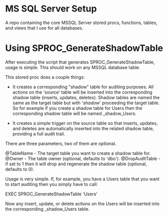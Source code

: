 # MS SQL Server Setup
A repo containing the core MSSQL Server stored procs, functions, tables, and views that I use for all databases.

# Using SPROC_GenerateShadowTable

After executing the script that generates SPROC_GenerateShadowTable, usage is simple. This should work on any MSSQL database table.

This stored proc does a couple things:

- It creates a corresponding "shadow" table for auditing purposes. All actions on the 'source' table will be inserted into the corresponding shadow table (inserts, updates, deletes). Shadow tables are named the same as the target table but with '_shadow_' proceeding the target table. So for example if you create a shadow table for Users then the corresponding shadow table will be named _shadow_Users.

- It creates a simple trigger on the source table so that inserts, updates, and deletes are automatically inserted into the related shadow table, providing a full audit trail.

There are three parameters, two of them are optional.

@TableName - The target table you want to create a shadow table for.
@Owner - The table owner (optional, defaults to 'dbo').
@DropAuditTable - if set to 1 then it will drop and regenerate the shadow table (optional, defaults to 0).

Usage is very simple. If, for example, you have a Users table that you want to start auditing then you simply have to call:

EXEC SPROC_GenerateShadowTable 'Users'

Now any insert, update, or delete actions on the Users will be inserted into the corresponding _shadow_Users table.

